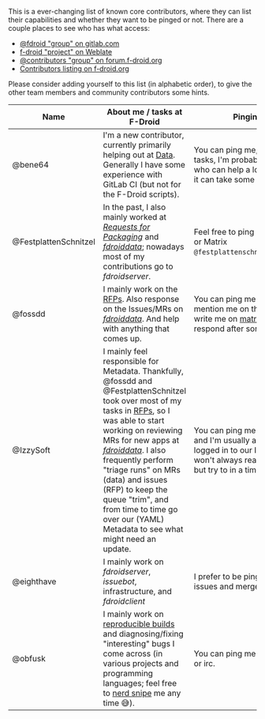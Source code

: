 This is a ever-changing list of known core contributors, where they can list their capabilities and whether they want to be pinged or not.  There are a couple places to see who has what access:

* [@fdroid "group" on gitlab.com](https://gitlab.com/groups/fdroid/-/group_members)
* [f-droid "project" on Weblate](https://hosted.weblate.org/access/f-droid/#users)
* [@contributors "group" on forum.f-droid.org](https://forum.f-droid.org/g/contributors)
* [Contributors listing on f-droid.org](https://f-droid.org/en/about/#contributors)

Please consider adding yourself to this list (in alphabetic order), to give the other team members and community contributors some hints.

| Name | About me / tasks at F-Droid | Pinging via @ |
| ------ | ------ | ------ |
| @bene64 | I'm a new contributor, currently primarily helping out at [Data](https://gitlab.com/fdroid/fdroiddata). Generally I have some experience with GitLab CI (but not for the F-Droid scripts). | You can ping me, but for most tasks, I'm probably not the one who can help a lot. At the moment it can take some days until I react.|
| @FestplattenSchnitzel | In the past, I also mainly worked at [_Requests for Packaging_](https://gitlab.com/fdroid/rfp/-/issues) and [_fdroiddata_](https://gitlab.com/fdroid/fdroiddata); nowadays most of my contributions go to _fdroidserver_. | Feel free to ping me on gitlab.com or Matrix `@festplattenschnitzel:matrix.org`. |
| @fossdd |I mainly work on the [RFPs](https://gitlab.com/fdroid/rfp/-/issues). Also response on the Issues/MRs on [_fdroiddata_](https://gitlab.com/fdroid/fdroiddata). And help with anything that comes up. | You can ping me on [GitLab](https://gitlab.com/fossdd), mention me on the [fediverse](https://chaos.social/@fossdd), or write me on [matrix](https://matrix.to/#/@fossdd:matrix.org). I usually respond after some hours. |
| @IzzySoft | I mainly feel responsible for Metadata. Thankfully, @fossdd and @FestplattenSchnitzel took over most of my tasks in [RFPs](https://gitlab.com/fdroid/rfp/-/issues), so I was able to start working on reviewing MRs for new apps at [_fdroiddata_](https://gitlab.com/fdroid/fdroiddata). I also frequently perform "triage runs" on MRs (data) and issues (RFP) to keep the queue "trim", and from time to time go over our (YAML) Metadata to see what might need an update. | You can ping me here at GitLab, and I'm usually also permanently logged in to our IRC channels. I won't always react immediately, but try to in a timely manner. |
| @eighthave | I mainly work on _fdroidserver_, _issuebot_, infrastructure, and _fdroidclient_ | I prefer to be pinged in GitLab issues and merge requests |
| @obfusk | I mainly work on [reproducible builds](https://f-droid.org/docs/Reproducible_Builds/) and diagnosing/fixing "interesting" bugs I come across (in various projects and programming languages; feel free to [nerd snipe](https://xkcd.com/356/) me any time :sweat_smile:). | You can ping me on gitlab, matrix, or irc. |